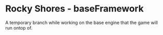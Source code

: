 Rocky Shores - baseFramework
============

A temporary branch while working on the base engine that the game will run ontop of.
